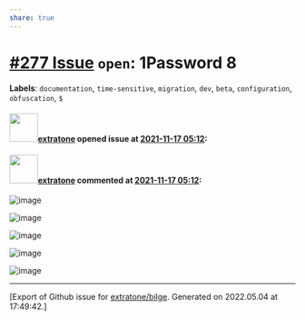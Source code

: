 ```yaml
---
share: true
---
```

# [\#277 Issue](https://github.com/extratone/bilge/issues/277) `open`: 1Password 8
**Labels**: `documentation`, `time-sensitive`, `migration`, `dev`, `beta`, `configuration`, `obfuscation`, `$`


#### <img src="https://avatars.githubusercontent.com/u/43663476?u=5047287ff0b8c3ce7f7e5858d204c9b3e57d8e44&v=4" width="50">[extratone](https://github.com/extratone) opened issue at [2021-11-17 05:12](https://github.com/extratone/bilge/issues/277):



#### <img src="https://avatars.githubusercontent.com/u/43663476?u=5047287ff0b8c3ce7f7e5858d204c9b3e57d8e44&v=4" width="50">[extratone](https://github.com/extratone) commented at [2021-11-17 05:12](https://github.com/extratone/bilge/issues/277#issuecomment-971198082):

![image](https://user-images.githubusercontent.com/43663476/142138829-99161c8a-3aa7-4fa8-9197-e0f13fede4e3.png)

![image](https://user-images.githubusercontent.com/43663476/142138850-2f018023-6016-40d1-8da7-21c9ea606bc4.png)

![image](https://user-images.githubusercontent.com/43663476/142138855-faaa91a0-0fdd-4d3f-a475-01d26e83ef6f.png)

![image](https://user-images.githubusercontent.com/43663476/142138867-33c27dec-05a8-430e-8f80-85de0ae4fe24.png)

![image](https://user-images.githubusercontent.com/43663476/142138876-81a822b3-f16d-48ae-9f3a-e3b48970c828.png)


-------------------------------------------------------------------------------



[Export of Github issue for [extratone/bilge](https://github.com/extratone/bilge). Generated on 2022.05.04 at 17:49:42.]
